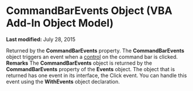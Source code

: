 
# CommandBarEvents Object (VBA Add-In Object Model)

 **Last modified:** July 28, 2015


Returned by the  **CommandBarEvents** property. The **CommandBarEvents** object triggers an event when a [control](b8bdf64f-5920-1ae9-16d0-b26d09524a30.md) on the command bar is clicked.
 **Remarks**
The  **CommandBarEvents** object is returned by the **CommandBarEvents** property of the **Events** object. The object that is returned has one event in its interface, the Click event. You can handle this event using the **WithEvents** object declaration.
